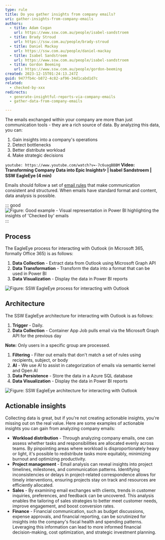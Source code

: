 ```yaml
---
type: rule
title: Do you gather insights from company emails?
uri: gather-insights-from-company-emails
authors:
  - title: Adam Cogan
    url: https://www.ssw.com.au/people/isabel-sandstroem
  - title: Brady Stroud
    url: https://ssw.com.au/people/brady-stroud
  - title: Daniel Mackay
    url: https://ssw.com.au/people/daniel-mackay
  - title: Isabel Sandstroem
    url: https://www.ssw.com.au/people/isabel-sandstroem
  - title: Gordon Beeming
    url: https://www.ssw.com.au/people/gordon-beeming
created: 2023-12-15T01:24:13.247Z
guid: 9477fb4c-b872-4c82-af96-34d1cabd1d7c
related:
  - checked-by-xxx
redirects:
  - generate-insightful-reports-via-company-emails
  - gather-data-from-company-emails

---
```


The emails exchanged within your company are more than just communication tools - they are a rich source of data. By analyzing this data, you can:

<!--endintro-->

1. Gain insights into a company's operations
2. Detect bottlenecks
3. Better distribute workload
4. Make strategic decisions

`youtube: https://www.youtube.com/watch?v=-7c6uagBBBM`
**Video: Transforming Company Data into Epic Insights✨ | Isabel Sandstroem | SSW EagleEye (4 min)**

Emails should follow a set of [email rules](/rules-to-better-email) that make communication consistent and structured. When emails have standard format and content, data analysis is possible.

::: good
![Figure: Good example - Visual representation in Power BI highlighting the insights of 'Checked by' emails](eagleeyepbireport.jpg)
:::

## Process

The EagleEye process for interacting with Outlook (in Microsoft 365, formally Office 365) is as follows:

1. **Data Collection** - Extract data from Outlook using Microsoft Graph API
2. **Data Transformation** - Transform the data into a format that can be used in Power BI
3. **Data Visualization** - Display the data in Power BI reports

![Figure: SSW EagleEye process for interacting with Outlook](ssw-eagleeye-architecture.png)

## Architecture

The SSW EagleEye architecture for interacting with Outlook is as follows:

1. **Trigger** - Daily.
2. **Data Collection** - Container App Job pulls email via the Microsoft Graph API for the previous day

**Note:** Only users in a specific group are processed.

1. **Filtering** - Filter out emails that don't match a set of rules using recipients, subject, or body
2. **AI** - We use AI to assist in categorization of emails via semantic kernel and Open AI
3. **Data Persistence** - Store the data in a Azure SQL database
4. **Data Visualization** - Display the data in Power BI reports

![Figure: SSW EagleEye architecture for interacting with Outlook](ssw-eagleeye-architecture.png)

## Actionable insights

Collecting data is great, but if you're not creating actionable insights, you're missing out on the real value. Here are some examples of actionable insights you can gain from analyzing company emails:

- **Workload distribution** - Through analyzing company emails, one can assess whether tasks and responsibilities are allocated evenly across teams. By pinpointing areas where workload is disproportionately heavy or light, it's possible to redistribute tasks more equitably, minimizing burnout and optimizing productivity.
- **Project management** - Email analysis can reveal insights into project timelines, milestones, and communication patterns. Identifying inconsistencies or delays in project-related correspondence allows for timely interventions, ensuring projects stay on track and resources are efficiently allocated.
- **Sales** - By examining email exchanges with clients, trends in customer inquiries, preferences, and feedback can be uncovered. This analysis enables the tailoring of sales strategies to better meet customer needs, improve engagement, and boost conversion rates.
- **Finance** - Financial communication, such as budget discussions, expense approvals, and financial reporting, can be scrutinized for insights into the company's fiscal health and spending patterns. Leveraging this information can lead to more informed financial decision-making, cost optimization, and strategic investment planning.

<!--
# Anatomy of an EagleEye rule
=============================
What are we looking at? Email
What are the insights? See bullets above
Video
Tech used / Process of collecting data
Actionable insights - How we change process off the data
-->
